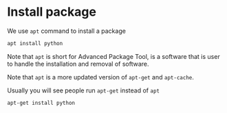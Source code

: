 # Install package

We use `apt` command to install a package

```bash
apt install python
```

Note that `apt` is short for Advanced Package Tool, is a software that is user to handle the installation and removal of software.

Note that `apt` is a more updated version of `apt-get` and `apt-cache`.

Usually you will see people run `apt-get` instead of `apt`

```bash
apt-get install python
```
